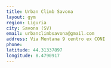 ```yaml
---
title: Urban Climb Savona
layout: gym
region: Liguria
city: Savona (SV)
email: urbanclimbsavona@gmail.com
address: Via Mentana 9 centro ex CONI
phone: 
latitude: 44.31337897
longitude: 8.4790917
---
```


